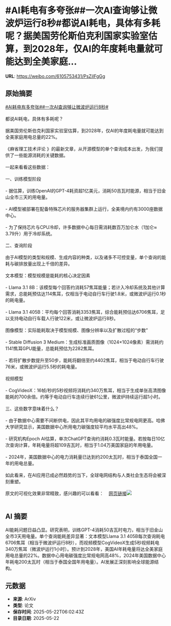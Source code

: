 # #AI耗电有多夸张##一次AI查询够让微波炉运行8秒#都说AI耗电，具体有多耗呢？据美国劳伦斯伯克利国家实验室估算，到2028年，仅AI的年度耗电量就可能达到全美家庭...

**URL**: https://weibo.com/6105753431/PsZiIFgGg

## 原始摘要

<a href="https://m.weibo.cn/search?containerid=231522type%3D1%26t%3D10%26q%3D%23AI%E8%80%97%E7%94%B5%E6%9C%89%E5%A4%9A%E5%A4%B8%E5%BC%A0%23&amp;extparam=%23AI%E8%80%97%E7%94%B5%E6%9C%89%E5%A4%9A%E5%A4%B8%E5%BC%A0%23" data-hide=""><span class="surl-text">#AI耗电有多夸张#</span></a><a href="https://m.weibo.cn/search?containerid=231522type%3D1%26t%3D10%26q%3D%23%E4%B8%80%E6%AC%A1AI%E6%9F%A5%E8%AF%A2%E5%A4%9F%E8%AE%A9%E5%BE%AE%E6%B3%A2%E7%82%89%E8%BF%90%E8%A1%8C8%E7%A7%92%23&amp;extparam=%23%E4%B8%80%E6%AC%A1AI%E6%9F%A5%E8%AF%A2%E5%A4%9F%E8%AE%A9%E5%BE%AE%E6%B3%A2%E7%82%89%E8%BF%90%E8%A1%8C8%E7%A7%92%23" data-hide=""><span class="surl-text">#一次AI查询够让微波炉运行8秒#</span></a><br><br>都说AI耗电，具体有多耗呢？<br><br>据美国劳伦斯伯克利国家实验室估算，到2028年，仅AI的年度耗电量就可能达到全美家庭用电总量的22%。<br><br>《麻省理工技术评论 》的最新文章，从开源模型的单个查询成本出发，为我们提供了一些能源消耗的关键数据。<br><br>一起来看看这些数据：<br><br>一、训练模型阶段<br><br>- 据估算，训练OpenAI的GPT-4耗资超1亿美元，消耗50吉瓦时能源，相当于旧金山全市三天的用电量。<br><br>- AI模型被部署在配备特殊芯片的服务器集群上运行，全美境内约有3000座数据中心。<br><br>- 为了保持芯片与CPU冷却，许多数据中心每日需消耗数百万加仑水（1加仑≈ 3.79升）用于冷却系统。<br><br>二、查询阶段<br><br>由于AI模型的类型和规模、生成内容的种类，以及诸多不可控变量，单个查询的能耗与碳排放量出现上千倍的差异。<br><br>文本模型：模型规模是能耗的核心决定因素<br><br>- Llama 3.1 8B：该模型每个回答约消耗57焦耳能量；若计入冷却系统及其他计算需求，总能耗预估达114焦耳，仅相当于电动自行车行驶1.8米，或微波炉运行0.1秒的耗电量。<br><br>- Llama 3.1 405B：平均每个回答消耗3353焦耳，综合能耗预估达6706焦耳，足以支持电动自行车载人行驶122米，或让微波炉运行8秒。<br><br>图像模型：实际能耗取决于模型规模、图像分辨率以及扩散过程的“步数”<br><br>- Stable Diffusion 3 Medium：生成标准画质图像（1024×1024像素）需消耗约1141焦耳GPU能量，总能耗预估为2282焦耳。<br><br>- 若将扩散步数提升至50步，能耗将翻倍至约4402焦耳，相当于电动自行车行驶76米，或微波炉运行5.5秒的耗电量。<br><br>视频模型<br><br>- CogVideoX：16帧/秒的5秒视频将消耗约340万焦耳，相当于生成单张高清图像能耗的700余倍。约等于电动自行车连续行驶61公里，微波炉持续运行超1小时。<br><br>三、这些数字意味着什么？<br><br>- 由于数据中心需要不间断供电，因此其平均用电的碳强度比常规电网更高。哈佛大学研究显示，美国数据中心所用电力碳强度较平均水平高出48%。<br><br>- 研究机构Epoch AI估算，单次ChatGPT查询约消耗0.3瓦时能量。若按每日10亿次查询计算，年耗电量将超109吉瓦时，相当于1.04万美国家庭的年用电量。<br><br>- 2024年，美国数据中心的电力消耗量已达到约200太瓦时，相当于泰国全国一年的用电总量。<br><br>如此看来，在AI应用已成必然趋势的当下，全球电网结构与人类社会生态将会被深刻重塑。<br><br>原文的可视化效果非常精致，感兴趣的可以看看：<a href="https://weibo.cn/sinaurl?u=https%3A%2F%2Fwww.technologyreview.com%2F2025%2F05%2F20%2F1116327%2Fai-energy-usage-climate-footprint-big-tech%2F" data-hide=""><span class="url-icon"><img style="width: 1rem;height: 1rem" src="https://h5.sinaimg.cn/upload/2015/09/25/3/timeline_card_small_web_default.png" referrerpolicy="no-referrer"></span><span class="surl-text">网页链接</span></a><img style="" src="https://tvax3.sinaimg.cn/large/006Fd7o3gy1i1o6p9ai3uj30zk0gadoz.jpg" referrerpolicy="no-referrer"><br><br>

## AI 摘要

AI能耗问题日益凸显。研究表明，训练GPT-4消耗50吉瓦时电力，相当于旧金山全市3天用电量。单个查询能耗差异显著：文本模型Llama 3.1 405B每次查询耗电6706焦耳（相当于微波炉运行8秒），而视频模型CogVideoX生成5秒视频耗电340万焦耳（微波炉运行1小时）。预计到2028年，美国AI年耗电量将达全美家庭用电总量的22%。数据中心用电碳强度比常规电网高48%，2024年美国数据中心年耗电200太瓦时（相当于泰国全国年用电量）。AI发展正深刻影响全球能源结构。

## 元数据

- **来源**: ArXiv
- **类型**: 论文
- **保存时间**: 2025-05-22T06:02:43Z
- **目录日期**: 2025-05-22
